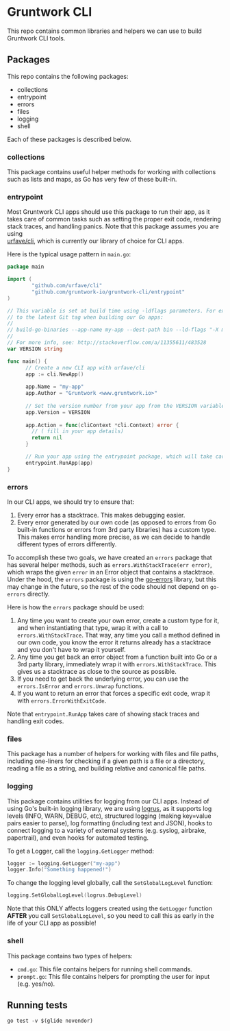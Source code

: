 # Gruntwork CLI

This repo contains common libraries and helpers we can use to build Gruntwork CLI tools.

## Packages

This repo contains the following packages:

* collections
* entrypoint
* errors
* files
* logging
* shell

Each of these packages is described below.

### collections

This package contains useful helper methods for working with collections such as lists and maps, as Go has very few of
these built-in.

### entrypoint

Most Gruntwork CLI apps should use this package to run their app, as it takes care of common tasks such as setting the
proper exit code, rendering stack traces, and handling panics. Note that this package assumes you are using  
[urfave/cli](https://github.com/urfave/cli), which is currently our library of choice for CLI apps.

Here is the typical usage pattern in `main.go`:

```go
package main

import (
        "github.com/urfave/cli"
        "github.com/gruntwork-io/gruntwork-cli/entrypoint"
)	

// This variable is set at build time using -ldflags parameters. For example, we typically set this flag in circle.yml
// to the latest Git tag when building our Go apps:
//
// build-go-binaries --app-name my-app --dest-path bin --ld-flags "-X main.VERSION=$CIRCLE_TAG"
//
// For more info, see: http://stackoverflow.com/a/11355611/483528
var VERSION string

func main() {
      // Create a new CLI app with urfave/cli
      app := cli.NewApp()
    
      app.Name = "my-app"
      app.Author = "Gruntwork <www.gruntwork.io>"
      
      // Set the version number from your app from the VERSION variable that is passed in at build time
      app.Version = VERSION
      
      app.Action = func(cliContext *cli.Context) error { 
        // ( fill in your app details)
        return nil
      }

      // Run your app using the entrypoint package, which will take care of exit codes, stack traces, and panics
      entrypoint.RunApp(app)
}
```

### errors

In our CLI apps, we should try to ensure that:

1. Every error has a stacktrace. This makes debugging easier.
1. Every error generated by our own code (as opposed to errors from Go built-in functions or errors from 3rd party
   libraries) has a custom type. This makes error handling more precise, as we can decide to handle different types of
   errors differently.

To accomplish these two goals, we have created an `errors` package that has several helper methods, such as
`errors.WithStackTrace(err error)`, which wraps the given `error` in an Error object that contains a stacktrace. Under
the hood, the `errors` package is using the [go-errors](https://github.com/go-errors/errors) library, but this may
change in the future, so the rest of the code should not depend on `go-errors` directly.

Here is how the `errors` package should be used:

1. Any time you want to create your own error, create a custom type for it, and when instantiating that type, wrap it
   with a call to `errors.WithStackTrace`. That way, any time you call a method defined in our own code, you know the 
   error it returns already has a stacktrace and you don't have to wrap it yourself.
1. Any time you get back an error object from a function built into Go or a 3rd party library, immediately wrap it with
   `errors.WithStackTrace`. This gives us a stacktrace as close to the source as possible.
1. If you need to get back the underlying error, you can use the `errors.IsError` and `errors.Unwrap` functions.
1. If you want to return an error that forces a specific exit code, wrap it with `errors.ErrorWithExitCode`.

Note that `entrypoint.RunApp` takes care of showing stack traces and handling exit codes.

### files

This package has a number of helpers for working with files and file paths, including one-liners for checking if a 
given path is a file or a directory, reading a file as a string, and building relative and canonical file paths.

### logging

This package contains utilities for logging from our CLI apps. Instead of using Go's built-in logging library, we are 
using [logrus](github.com/sirupsen/logrus), as it supports log levels (INFO, WARN, DEBUG, etc), structured logging 
(making key=value pairs easier to parse), log formatting (including text and JSON), hooks to connect logging to a 
variety of external systems (e.g. syslog, airbrake, papertrail), and even hooks for automated testing.
 
To get a Logger, call the `logging.GetLogger` method:
 
```go
logger := logging.GetLogger("my-app")
logger.Info("Something happened!")
```

To change the logging level globally, call the `SetGlobalLogLevel` function:

```go
logging.SetGlobalLogLevel(logrus.DebugLevel)
```

Note that this ONLY affects loggers created using the `GetLogger` function **AFTER** you call `SetGlobalLogLevel`, so
you need to call this as early in the life of your CLI app as possible!

### shell

This package contains two types of helpers:

* `cmd.go`: This file contains helpers for running shell commands.
* `prompt.go`: This file contains helpers for prompting the user for input (e.g. yes/no).

## Running tests

```
go test -v $(glide novendor)
```